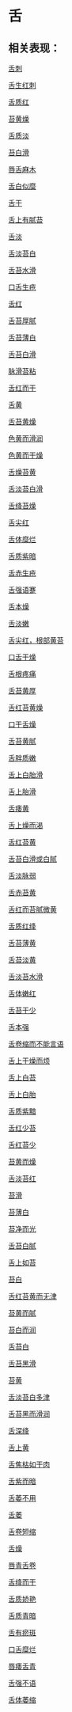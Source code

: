 # 舌## 相关表现： [舌刺](https://www.gmzyjc.com/search/result?wd=舌刺)[舌生红刺](https://www.gmzyjc.com/search/result?wd=舌生红刺)[舌质红](https://www.gmzyjc.com/search/result?wd=舌质红)[苔黄燥](https://www.gmzyjc.com/search/result?wd=苔黄燥)[舌质淡](https://www.gmzyjc.com/search/result?wd=舌质淡)[苔白滑](https://www.gmzyjc.com/search/result?wd=苔白滑)[唇舌麻木](https://www.gmzyjc.com/search/result?wd=唇舌麻木)[舌白似糜](https://www.gmzyjc.com/search/result?wd=舌白似糜)[舌干](https://www.gmzyjc.com/search/result?wd=舌干)[舌上有腻苔](https://www.gmzyjc.com/search/result?wd=舌上有腻苔)[舌淡](https://www.gmzyjc.com/search/result?wd=舌淡)[舌淡苔白](https://www.gmzyjc.com/search/result?wd=舌淡苔白)[舌苔水滑](https://www.gmzyjc.com/search/result?wd=舌苔水滑)[口舌生疮](https://www.gmzyjc.com/search/result?wd=口舌生疮)[舌红](https://www.gmzyjc.com/search/result?wd=舌红)[舌苔厚腻](https://www.gmzyjc.com/search/result?wd=舌苔厚腻)[舌苔薄白](https://www.gmzyjc.com/search/result?wd=舌苔薄白)[舌苔白滑](https://www.gmzyjc.com/search/result?wd=舌苔白滑)[脉滑苔粘](https://www.gmzyjc.com/search/result?wd=脉滑苔粘)[舌红而干](https://www.gmzyjc.com/search/result?wd=舌红而干)[舌黄](https://www.gmzyjc.com/search/result?wd=舌黄)[舌苔黄燥](https://www.gmzyjc.com/search/result?wd=舌苔黄燥)[色黄而滑润](https://www.gmzyjc.com/search/result?wd=色黄而滑润)[色黄而干燥](https://www.gmzyjc.com/search/result?wd=色黄而干燥)[舌燥苔黄](https://www.gmzyjc.com/search/result?wd=舌燥苔黄)[舌淡苔白滑](https://www.gmzyjc.com/search/result?wd=舌淡苔白滑)[舌绛苔燥](https://www.gmzyjc.com/search/result?wd=舌绛苔燥)[舌尖红](https://www.gmzyjc.com/search/result?wd=舌尖红)[舌体糜烂](https://www.gmzyjc.com/search/result?wd=舌体糜烂)[舌质紫暗](https://www.gmzyjc.com/search/result?wd=舌质紫暗)[舌赤生疮](https://www.gmzyjc.com/search/result?wd=舌赤生疮)[舌强语蹇](https://www.gmzyjc.com/search/result?wd=舌强语蹇)[舌本燥](https://www.gmzyjc.com/search/result?wd=舌本燥)[舌淡嫩](https://www.gmzyjc.com/search/result?wd=舌淡嫩)[舌尖红，根部黄苔](https://www.gmzyjc.com/search/result?wd=舌尖红，根部黄苔)[口舌干燥](https://www.gmzyjc.com/search/result?wd=口舌干燥)[舌根疼痛](https://www.gmzyjc.com/search/result?wd=舌根疼痛)[舌苔黄厚](https://www.gmzyjc.com/search/result?wd=舌苔黄厚)[舌红苔黄燥](https://www.gmzyjc.com/search/result?wd=舌红苔黄燥)[口干舌燥](https://www.gmzyjc.com/search/result?wd=口干舌燥)[舌苔黄腻](https://www.gmzyjc.com/search/result?wd=舌苔黄腻)[舌胖质嫩](https://www.gmzyjc.com/search/result?wd=舌胖质嫩)[舌上白胎滑](https://www.gmzyjc.com/search/result?wd=舌上白胎滑)[舌上胎滑](https://www.gmzyjc.com/search/result?wd=舌上胎滑)[舌痿黄](https://www.gmzyjc.com/search/result?wd=舌痿黄)[舌上燥而渴](https://www.gmzyjc.com/search/result?wd=舌上燥而渴)[舌红苔黄](https://www.gmzyjc.com/search/result?wd=舌红苔黄)[舌苔白滑或白腻](https://www.gmzyjc.com/search/result?wd=舌苔白滑或白腻)[舌淡脉弱](https://www.gmzyjc.com/search/result?wd=舌淡脉弱)[舌赤苔黄](https://www.gmzyjc.com/search/result?wd=舌赤苔黄)[舌红而苔腻微黄](https://www.gmzyjc.com/search/result?wd=舌红而苔腻微黄)[舌质红绛](https://www.gmzyjc.com/search/result?wd=舌质红绛)[舌苔薄黄](https://www.gmzyjc.com/search/result?wd=舌苔薄黄)[舌苔淡黄](https://www.gmzyjc.com/search/result?wd=舌苔淡黄)[舌淡苔水滑](https://www.gmzyjc.com/search/result?wd=舌淡苔水滑)[舌体嫩红](https://www.gmzyjc.com/search/result?wd=舌体嫩红)[舌苔干少](https://www.gmzyjc.com/search/result?wd=舌苔干少)[舌本强](https://www.gmzyjc.com/search/result?wd=舌本强)[舌卷缩而不能言语](https://www.gmzyjc.com/search/result?wd=舌卷缩而不能言语)[舌上干燥而烦](https://www.gmzyjc.com/search/result?wd=舌上干燥而烦)[舌上白苔](https://www.gmzyjc.com/search/result?wd=舌上白苔)[舌上白胎](https://www.gmzyjc.com/search/result?wd=舌上白胎)[舌质紫黯](https://www.gmzyjc.com/search/result?wd=舌质紫黯)[舌红少苔](https://www.gmzyjc.com/search/result?wd=舌红少苔)[舌红苔少](https://www.gmzyjc.com/search/result?wd=舌红苔少)[苔黄而燥](https://www.gmzyjc.com/search/result?wd=苔黄而燥)[舌淡苔红](https://www.gmzyjc.com/search/result?wd=舌淡苔红)[苔滑](https://www.gmzyjc.com/search/result?wd=苔滑)[苔薄白](https://www.gmzyjc.com/search/result?wd=苔薄白)[苔净而光](https://www.gmzyjc.com/search/result?wd=苔净而光)[舌苔白腻](https://www.gmzyjc.com/search/result?wd=舌苔白腻)[舌上如苔](https://www.gmzyjc.com/search/result?wd=舌上如苔)[苔白](https://www.gmzyjc.com/search/result?wd=苔白)[舌红苔黄而无津](https://www.gmzyjc.com/search/result?wd=舌红苔黄而无津)[苔黄而腻](https://www.gmzyjc.com/search/result?wd=苔黄而腻)[苔白而润](https://www.gmzyjc.com/search/result?wd=苔白而润)[舌苔白](https://www.gmzyjc.com/search/result?wd=舌苔白)[舌苔黑滑](https://www.gmzyjc.com/search/result?wd=舌苔黑滑)[苔黄](https://www.gmzyjc.com/search/result?wd=苔黄)[舌淡苔白多津](https://www.gmzyjc.com/search/result?wd=舌淡苔白多津)[舌苔黑而滑润](https://www.gmzyjc.com/search/result?wd=舌苔黑而滑润)[舌深绛](https://www.gmzyjc.com/search/result?wd=舌深绛)[舌上黄](https://www.gmzyjc.com/search/result?wd=舌上黄)[舌焦枯如干肉](https://www.gmzyjc.com/search/result?wd=舌焦枯如干肉)[舌紫而暗](https://www.gmzyjc.com/search/result?wd=舌紫而暗)[舌萎不用](https://www.gmzyjc.com/search/result?wd=舌萎不用)[舌萎](https://www.gmzyjc.com/search/result?wd=舌萎)[舌卷短缩](https://www.gmzyjc.com/search/result?wd=舌卷短缩)[舌燥](https://www.gmzyjc.com/search/result?wd=舌燥)[唇青舌卷](https://www.gmzyjc.com/search/result?wd=唇青舌卷)[舌绛而干](https://www.gmzyjc.com/search/result?wd=舌绛而干)[舌质娇艳](https://www.gmzyjc.com/search/result?wd=舌质娇艳)[舌质青暗](https://www.gmzyjc.com/search/result?wd=舌质青暗)[舌有瘀斑](https://www.gmzyjc.com/search/result?wd=舌有瘀斑)[口舌糜烂](https://www.gmzyjc.com/search/result?wd=口舌糜烂)[唇痿舌青](https://www.gmzyjc.com/search/result?wd=唇痿舌青)[舌强不语](https://www.gmzyjc.com/search/result?wd=舌强不语)[舌体萎缩](https://www.gmzyjc.com/search/result?wd=舌体萎缩)